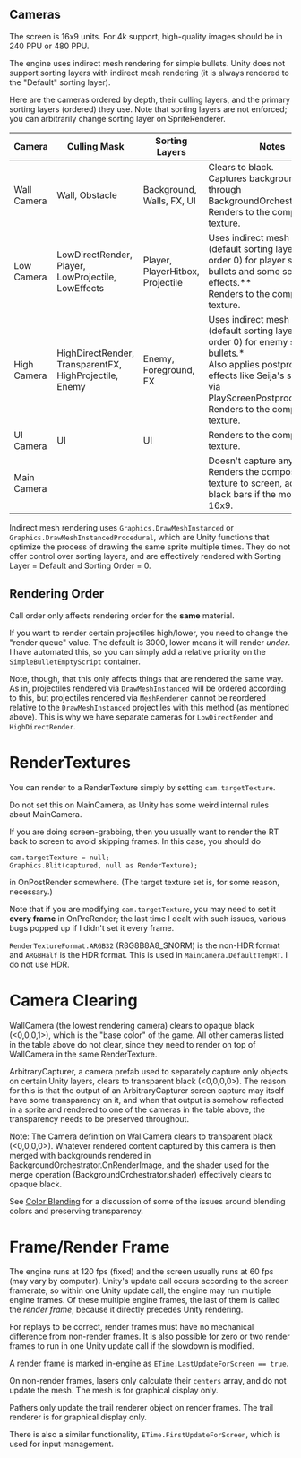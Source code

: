 ## Cameras

The screen is 16x9 units. For 4k support, high-quality images should be in 240 PPU or 480 PPU.

The engine uses indirect mesh rendering for simple bullets. Unity does not support sorting layers with indirect mesh rendering (it is always rendered to the "Default" sorting layer).

Here are the cameras ordered by depth, their culling layers, and the primary sorting layers (ordered) they use. Note that sorting layers are not enforced; you can arbitrarily change sorting layer on SpriteRenderer.

| Camera      | Culling Mask                                           | Sorting Layers                   | Notes                                                        |
| ----------- | ------------------------------------------------------ | -------------------------------- | ------------------------------------------------------------ |
| Wall Camera | Wall, Obstacle                                         | Background, Walls, FX, UI        | Clears to black.<br />Captures backgrounds through BackgroundOrchestrator.<br />Renders to the composite texture. |
| Low Camera  | LowDirectRender, Player, LowProjectile, LowEffects     | Player, PlayerHitbox, Projectile | Uses indirect mesh rendering (default sorting layer with order 0) for player simple bullets and some screen effects.**<br />Renders to the composite texture. |
| High Camera | HighDirectRender, TransparentFX, HighProjectile, Enemy | Enemy, Foreground, FX            | Uses indirect mesh rendering (default sorting layer with order 0) for enemy simple bullets.*<br />Also applies postprocessing effects like Seija's screen flip via PlayScreenPostprocessing.cs.<br />Renders to the composite texture. |
| UI Camera   | UI                                                     | UI                               | Renders to the composite texture.                            |
| Main Camera |                                                        |                                  | Doesn't capture any content. Renders the composite texture to screen, adding black bars if the monitor is not 16x9. |

Indirect mesh rendering uses `Graphics.DrawMeshInstanced` or `Graphics.DrawMeshInstancedProcedural`, which are Unity functions that optimize the process of drawing the same sprite multiple times. They do not offer control over sorting layers, and are effectively rendered with Sorting Layer = Default and Sorting Order = 0. 

## Rendering Order

Call order only affects rendering order for the **same** material. 

If you want to render certain projectiles high/lower, you need to change the "render queue" value. The default is 3000, lower means it will render *under*. I have automated this, so you can simply add a relative priority on the `SimpleBulletEmptyScript` container. 

Note, though, that this only affects things that are rendered the same way. As in, projectiles rendered via `DrawMeshInstanced` will be ordered according to this, but projectiles rendered via `MeshRenderer` cannot be reordered relative to the `DrawMeshInstanced` projectiles with this method (as mentioned above). This is why we have separate cameras for `LowDirectRender` and `HighDirectRender`. 

# RenderTextures

You can render to a RenderTexture simply by setting `cam.targetTexture`. 

Do not set this on MainCamera, as Unity has some weird internal rules about MainCamera.

If you are doing screen-grabbing, then you usually want to render the RT back to screen to avoid skipping frames. In this case, you should do

```
cam.targetTexture = null;
Graphics.Blit(captured, null as RenderTexture);
```

in OnPostRender somewhere. (The target texture set is, for some reason, necessary.)

Note that if you are modifying `cam.targetTexture`, you may need to set it **every frame** in OnPreRender; the last time I dealt with such issues, various bugs popped up if I didn't set it every frame.

`RenderTextureFormat.ARGB32` (R8G8B8A8_SNORM) is the non-HDR format and `ARGBHalf` is the HDR format. This is used in `MainCamera.DefaultTempRT`. I do not use HDR.

# Camera Clearing

WallCamera (the lowest rendering camera) clears to opaque black (<0,0,0,1>), which is the "base color" of the game. All other cameras listed in the table above do not clear, since they need to render on top of WallCamera in the same RenderTexture. 

ArbitraryCapturer, a camera prefab used to separately capture only objects on certain Unity layers, clears to transparent black (<0,0,0,0>). The reason for this is that the output of an ArbitraryCapturer screen capture may itself have some transparency on it, and when that output is somehow reflected in a sprite and rendered to one of the cameras in the table above, the transparency needs to be preserved throughout.

Note: The Camera definition on WallCamera clears to transparent black (<0,0,0,0>). Whatever rendered content captured by this camera is then merged with backgrounds rendered in BackgroundOrchestrator.OnRenderImage, and the shader used for the merge operation (BackgroundOrchestrator.shader) effectively clears to opaque black.

See [Color Blending](ColorBlending.md) for a discussion of some of the issues around blending colors and preserving transparency.

# Frame/Render Frame

The engine runs at 120 fps (fixed) and the screen usually runs at 60 fps (may vary by computer). Unity's update call occurs according to the screen framerate, so within one Unity update call, the engine may run multiple engine frames. Of these multiple engine frames, the last of them is called the *render frame*, because it directly precedes Unity rendering.

For replays to be correct, render frames must have no mechanical difference from non-render frames. It is also possible for zero or two render frames to run in one Unity update call if the slowdown is modified.

A render frame is marked in-engine as `ETime.LastUpdateForScreen == true`. 

On non-render frames, lasers only calculate their `centers` array, and do not update the mesh. The mesh is for graphical display only.

Pathers only update the trail renderer object on render frames. The trail renderer is for graphical display only. 

There is also a similar functionality, `ETime.FirstUpdateForScreen`, which is used for input management.